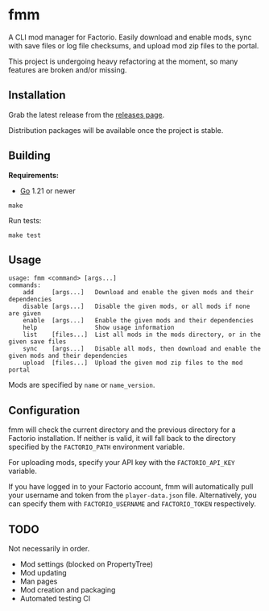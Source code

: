 # fmm

A CLI mod manager for Factorio. Easily download and enable mods, sync with save
files or log file checksums, and upload mod zip files to the portal.

This project is undergoing heavy refactoring at the moment, so many features
are broken and/or missing.

## Installation

Grab the latest release from the [releases page](https://github.com/raiguard/fmm/releases).

Distribution packages will be available once the project is stable.

## Building

**Requirements:**
- [Go](https://go.dev) 1.21 or newer

```
make
```

Run tests:

```
make test
```

## Usage

```
usage: fmm <command> [args...]
commands:
	add     [args...]   Download and enable the given mods and their dependencies
	disable [args...]   Disable the given mods, or all mods if none are given
	enable  [args...]   Enable the given mods and their dependencies
	help                Show usage information
	list    [files...]  List all mods in the mods directory, or in the given save files
	sync    [args...]   Disable all mods, then download and enable the given mods and their dependencies
	upload  [files...]  Upload the given mod zip files to the mod portal
```

Mods are specified by `name` or `name_version`.

## Configuration

fmm will check the current directory and the previous directory for a Factorio
installation. If neither is valid, it will fall back to the directory specified
by the `FACTORIO_PATH` environment variable.

For uploading mods, specify your API key with the `FACTORIO_API_KEY` variable.

If you have logged in to your Factorio account, fmm will automatically pull
your username and token from the `player-data.json` file. Alternatively, you
can specify them with `FACTORIO_USERNAME` and `FACTORIO_TOKEN` respectively.

## TODO

Not necessarily in order.

- Mod settings (blocked on PropertyTree)
- Mod updating
- Man pages
- Mod creation and packaging
- Automated testing CI

